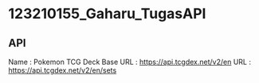 # 123210155_Gaharu_TugasAPI

## API
Name : Pokemon TCG Deck
Base URL : https://api.tcgdex.net/v2/en
URL : https://api.tcgdex.net/v2/en/sets
